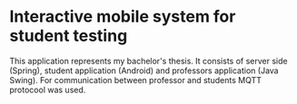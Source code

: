 # Interactive mobile system for student testing

This application represents my bachelor's thesis. It consists of server side (Spring), student application (Android) and professors application (Java Swing). For communication between professor and students  MQTT protocool was used.
